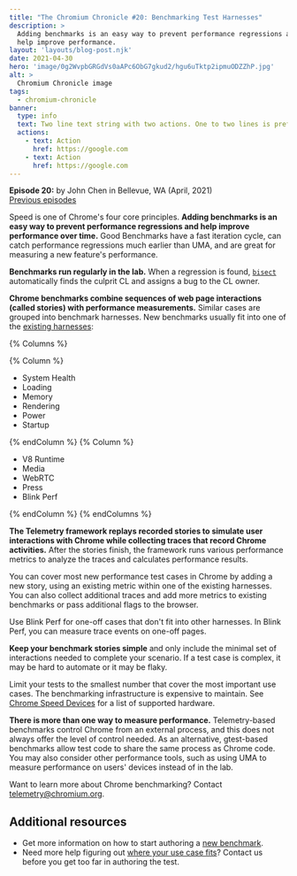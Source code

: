 ```yaml
---
title: "The Chromium Chronicle #20: Benchmarking Test Harnesses"
description: >
  Adding benchmarks is an easy way to prevent performance regressions and
  help improve performance.
layout: 'layouts/blog-post.njk'
date: 2021-04-30
hero: 'image/0g2WvpbGRGdVs0aAPc6ObG7gkud2/hgu6uTktp2ipmuODZZhP.jpg'
alt: >
  Chromium Chronicle image
tags:
  - chromium-chronicle
banner:
  type: info
  text: Two line text string with two actions. One to two lines is preferable on mobile and tablet
  actions:
    - text: Action
      href: https://google.com
    - text: Action
      href: https://google.com
---
```


**Episode 20:** by John Chen in Bellevue, WA (April, 2021)<br>
[Previous episodes](/tags/chromium-chronicle/)

Speed is one of Chrome's four core principles. **Adding benchmarks is an
easy way to prevent performance regressions and help improve performance
over time.** Good Benchmarks have a fast iteration cycle, can catch
performance regressions much earlier than UMA, and are great for measuring
a new feature's performance.

**Benchmarks run regularly in the lab.** When a regression is found, [`bisect`][bisect]
automatically finds the culprit CL and assigns a bug to the CL owner.

**Chrome benchmarks combine sequences of web page interactions (called
stories) with performance measurements.** Similar cases are grouped into
benchmark harnesses. New benchmarks usually fit into one of the
[existing harnesses](http://bit.ly/chrome-benchmark-harnesses):

{% Columns %}

{% Column %}

* System Health
* Loading
* Memory
* Rendering
* Power
* Startup

{% endColumn %}
{% Column %}

* V8 Runtime
* Media
* WebRTC
* Press
* Blink Perf

{% endColumn %}
{% endColumns %}

**The Telemetry framework replays recorded stories to simulate user
interactions with Chrome while collecting traces that record Chrome
activities.** After the stories finish, the framework runs various performance
metrics to analyze the traces and calculates performance results.

You can cover most new performance test cases in Chrome by adding a new story,
using an existing metric within one of the existing harnesses. You can also
collect additional traces and add more metrics to existing benchmarks or pass
additional flags to the browser.

Use Blink Perf for one-off cases that don't fit into other harnesses. In
Blink Perf, you can measure trace events on one-off pages.

**Keep your benchmark stories simple** and only include the minimal set of
interactions needed to complete your scenario. If a test case is complex, it
may be hard to automate or it may be flaky.

Limit your tests to the smallest number that cover the most important use
cases. The benchmarking infrastructure is expensive to maintain. See
[Chrome Speed Devices][chrome-speed-devices] for a list of supported hardware.

**There is more than one way to measure performance.** Telemetry-based
benchmarks control Chrome from an external process, and this does not always
offer the level of control needed. As an alternative, gtest-based benchmarks
allow test code to share the same process as Chrome code. You may also
consider other performance tools, such as using UMA to measure performance
on users' devices instead of in the lab.

Want to learn more about Chrome benchmarking? Contact telemetry@chromium.org.

## Additional resources

* Get more information on how to start authoring a [new benchmark][new-bmp].
* Need more help figuring out [where your use case fits][cr-bm]? Contact us
  before you get too far in authoring the test.

[chrome-speed-devices]: https://chromium.googlesource.com/chromium/src/+/HEAD/docs/speed/perf_lab_platforms.md
[new-bmp]: https://docs.google.com/document/d/1ni2MIeVnlH4bTj4yvEDMVNxgL73PqK_O9_NUm3NW3BA
[cr-bm]: https://groups.google.com/a/chromium.org/g/telemetry
[bisect]: https://chromium.googlesource.com/chromium/src/+/HEAD/docs/speed/bisects.md

